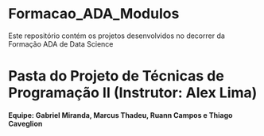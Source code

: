 # Formacao_ADA_Modulos
Este repositório contém os projetos desenvolvidos no decorrer da Formação ADA de Data Science

# Pasta do Projeto de Técnicas de Programação II (Instrutor: Alex Lima)
#### Equipe: Gabriel Miranda, Marcus Thadeu, Ruann Campos e Thiago Caveglion
